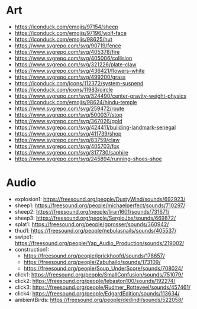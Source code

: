 # Art

- https://iconduck.com/emojis/97154/sheep
- https://iconduck.com/emojis/97196/wolf-face
- https://iconduck.com/emojis/98625/hut
- https://www.svgrepo.com/svg/90719/fence
- https://www.svgrepo.com/svg/405378/fire
- https://www.svgrepo.com/svg/405006/collision
- https://www.svgrepo.com/svg/321226/plate-claw
- https://www.svgrepo.com/svg/436421/flowers-white
- https://www.svgrepo.com/svg/499200/grass
- https://iconduck.com/icons/112372/system-suspend
- https://iconduck.com/icons/11983/circle
- https://www.svgrepo.com/svg/324490/center-gravity-weight-physics
- https://iconduck.com/emojis/98624/hindu-temple
- https://www.svgrepo.com/svg/259472/route
- https://www.svgrepo.com/svg/500037/stop
- https://www.svgrepo.com/svg/367026/gold
- https://www.svgrepo.com/svg/424411/building-landmark-senegal
- https://www.svgrepo.com/svg/411739/shop
- https://www.svgrepo.com/svg/83759/claw
- https://www.svgrepo.com/svg/405703/fox
- https://www.svgrepo.com/svg/317730/saphire
- https://www.svgrepo.com/svg/245894/running-shoes-shoe

# Audio

- explosion1: https://freesound.org/people/DustyWind/sounds/692923/
- sheep1: https://freesound.org/people/michaelperfect/sounds/710297/
- sheep2: https://freesound.org/people/liran1601/sounds/731671/
- sheep3: https://freesound.org/people/SergioJbs/sounds/669872/
- splat1: https://freesound.org/people/gprosser/sounds/360942/
- thud1: https://freesound.org/people/nebulasnails/sounds/405537/
- swipe1: https://freesound.org/people/Yap_Audio_Production/sounds/219002/
- construction1:
  - https://freesound.org/people/jorickhoofd/sounds/178657/
  - https://freesound.org/people/Zabuhailo/sounds/173109/
  - https://freesound.org/people/Soup_UnderScore/sounds/708024/
- click1: https://freesound.org/people/SmallConfusion/sounds/751079/
- click2: https://freesound.org/people/lebaston100/sounds/192274/
- click3: https://freesound.org/people/Rudmer_Rotteveel/sounds/457461/
- click4: https://freesound.org/people/EdgardEdition/sounds/113634/
- ambientBirds: https://freesound.org/people/dedindi/sounds/522058/
